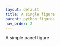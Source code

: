 ```yaml
---
layout: default
title: A single figure
parent: python figures
nav_order: 2
---
```


A simple panel figure